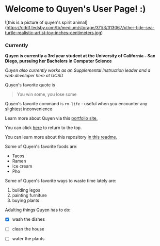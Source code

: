 # Welcome to Quyen's User Page! :)


![this is a picture of quyen's spirit animal] (https://cdn1.tedsby.com/tb/medium/storage/3/1/3/313067/other-tide-sea-turtle-realistic-artist-toy-inches-centimeters.jpg)


### Currently

**Quyen is currently a 3rd year student at the University of California - San Diego, pursuing her Bachelors in Computer Science**

*Quyen also currently works as an Supplemental Instruction leader and a web developer here at UCSD*

Quyen's favorite quote is
> You win some, you lose some

Quyen's favorite command is `rm life` - useful when you encounter any slightest inconvenience 

Learn more about Quyen via this [portfolio site.](https://19qnguyen6.wixsite.com/my-site)

You can click [here](#Currently) to return to the top.

You can learn more about this repository [in this readme.](README.md)

Some of Quyen's favorite foods are:
- Tacos
- Ramen
- Ice cream
- Pho

Some of Quyen's favorite ways to waste time lately are:
1. building legos
2. painting furniture
3. buying plants

Adulting things Quyen has to do:
- [x] wash the dishes
- [ ] clean the house
- [ ] water the plants



